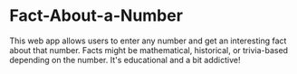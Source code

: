 # Fact-About-a-Number
This web app allows users to enter any number and get an interesting fact about that number. Facts might be mathematical, historical, or trivia-based depending on the number. It's educational and a bit addictive!
